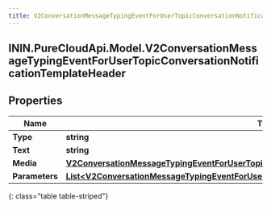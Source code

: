 ```yaml
---
title: V2ConversationMessageTypingEventForUserTopicConversationNotificationTemplateHeader
---
```

## ININ.PureCloudApi.Model.V2ConversationMessageTypingEventForUserTopicConversationNotificationTemplateHeader

## Properties

|Name | Type | Description | Notes|
|------------ | ------------- | ------------- | -------------|
| **Type** | **string** |  | [optional] |
| **Text** | **string** |  | [optional] |
| **Media** | [**V2ConversationMessageTypingEventForUserTopicConversationContentAttachment**](V2ConversationMessageTypingEventForUserTopicConversationContentAttachment.html) |  | [optional] |
| **Parameters** | [**List&lt;V2ConversationMessageTypingEventForUserTopicConversationNotificationTemplateParameter&gt;**](V2ConversationMessageTypingEventForUserTopicConversationNotificationTemplateParameter.html) |  | [optional] |
{: class="table table-striped"}


